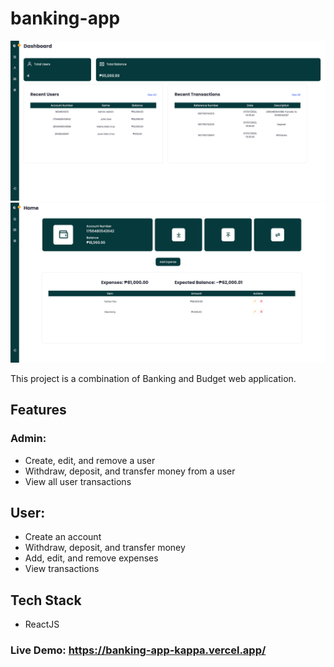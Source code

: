 # banking-app

![Screenshot](./src/Assets/Screenshots/Screenshot_1.png)
![Screenshot](./src/Assets/Screenshots/Screenshot_2.png)

This project is a combination of Banking and Budget web application.

## Features

### Admin:

- Create, edit, and remove a user
- Withdraw, deposit, and transfer money from a user
- View all user transactions

## User:

- Create an account
- Withdraw, deposit, and transfer money
- Add, edit, and remove expenses
- View transactions

## Tech Stack

- ReactJS

### Live Demo: https://banking-app-kappa.vercel.app/
